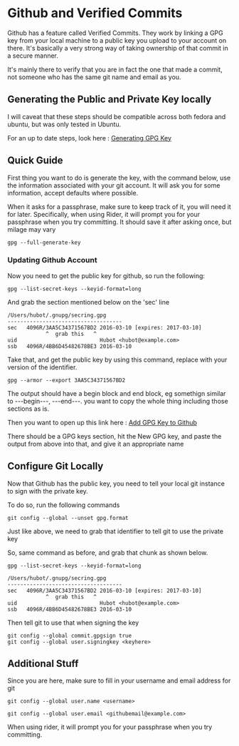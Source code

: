 # Github and Verified Commits
Github has a feature called Verified Commits.  They work by linking a GPG key from your local machine to a public key you
upload to your account on there.  It's basically a very strong way of taking ownership of that commit in a secure manner.

It's mainly there to verify that you are in fact the one that made a commit, not someone who has the same git name and email
as you.

## Generating the Public and Private Key locally
I will caveat that these steps should be compatible across both fedora and ubuntu, but was only tested in Ubuntu.

For an up to date steps, look here : [Generating GPG Key](https://docs.github.com/en/authentication/managing-commit-signature-verification/generating-a-new-gpg-key)

## Quick Guide
First thing you want to do is generate the key, with the command below, use the information associated with your git
account.  It will ask you for some information, accept defaults where possible.

When it asks for a passphrase, make sure to keep track of it, you will need it for later.
Specifically, when using Rider, it will prompt you for your passphrase when you try committing.
It should save it after asking once, but milage may vary

```shell
gpg --full-generate-key
```

### Updating Github Account
Now you need to get the public key for github, so run the following:

```shell
gpg --list-secret-keys --keyid-format=long
```

And grab the section mentioned below on the 'sec' line

```
/Users/hubot/.gnupg/secring.gpg
------------------------------------
sec   4096R/3AA5C34371567BD2 2016-03-10 [expires: 2017-03-10]
            ^  grab this   ^
uid                          Hubot <hubot@example.com>
ssb   4096R/4BB6D45482678BE3 2016-03-10
```

Take that, and get the public key by using this command, replace with your version of the identifier.

```shell
gpg --armor --export 3AA5C34371567BD2
```

The output should have a begin block and end block, eg somethign similar to ---begin---, ---end---.  you want to copy the
whole thing including those sections as is.

Then you want to open up this link here : [Add GPG Key to Github](https://github.com/settings/keys)

There should be a GPG keys section, hit the New GPG key, and paste the output from above into that, and give it an appropriate name

## Configure Git Locally
Now that Github has the public key, you need to tell your local git instance to sign with the private key.

To do so, run the following commands
```shell
git config --global --unset gpg.format
```

Just like above, we need to grab that identifier to tell git to use the private key

So, same command as before, and grab that chunk as shown below.
```shell
gpg --list-secret-keys --keyid-format=long
```

```
/Users/hubot/.gnupg/secring.gpg
------------------------------------
sec   4096R/3AA5C34371567BD2 2016-03-10 [expires: 2017-03-10]
            ^  grab this   ^
uid                          Hubot <hubot@example.com>
ssb   4096R/4BB6D45482678BE3 2016-03-10
```

Then tell git to use that when signing the key

```shell
git config --global commit.gpgsign true
git config --global user.signingkey <keyhere>
```

## Additional Stuff
Since you are here, make sure to fill in your username and email address for git

```shell
git config --global user.name <username>
```

```shell
git config --global user.email <githubemail@example.com>
```

When using rider, it will prompt you for your passphrase when you try committing.
